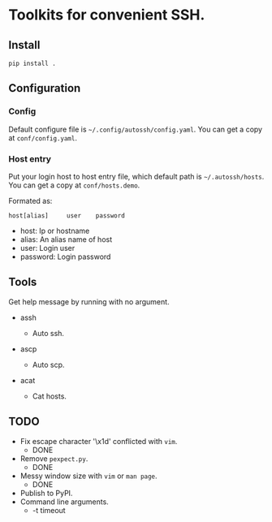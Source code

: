 Toolkits for convenient SSH.
=====================================

## Install

`pip install .`

## Configuration

### Config

Default configure file is `~/.config/autossh/config.yaml`. You can get a copy at `conf/config.yaml`.

### Host entry 
Put your login host to host entry file, which default path is `~/.autossh/hosts`. You can get a copy at `conf/hosts.demo`.

Formated as:

```
host[alias]     user    password
```

- host: Ip or hostname
- alias: An alias name of host
- user: Login user
- password: Login password

## Tools

Get help message by running with no argument.

- assh
    + Auto ssh.

- ascp
    + Auto scp.

- acat
    + Cat hosts.


## TODO

- Fix escape character '\x1d' conflicted with `vim`.
    + DONE
- Remove `pexpect.py`.
    + DONE
- Messy window size with `vim` or `man page`.
    + DONE
- Publish to PyPI.
- Command line arguments.
    + -t timeout
